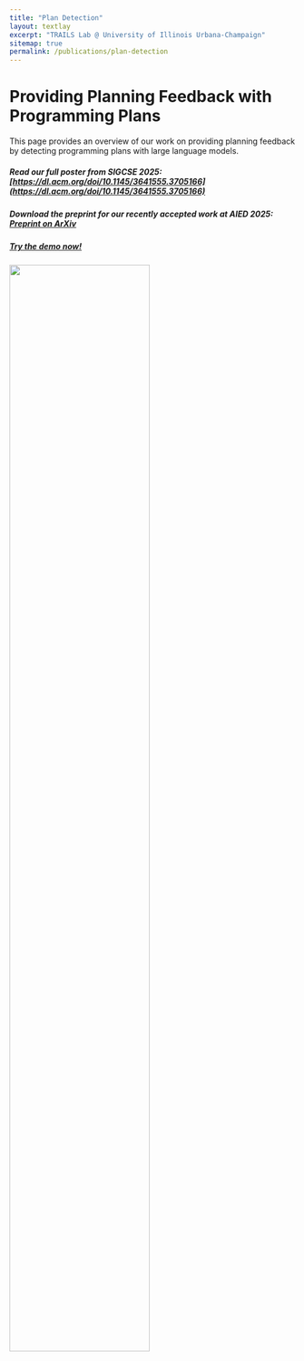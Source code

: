 ```yaml
---
title: "Plan Detection"
layout: textlay
excerpt: "TRAILS Lab @ University of Illinois Urbana-Champaign"
sitemap: true
permalink: /publications/plan-detection
---
```


# Providing Planning Feedback with Programming Plans

This page provides an overview of our work on providing planning feedback by detecting programming plans with large language models.

##### Read our full poster from SIGCSE 2025: [https://dl.acm.org/doi/10.1145/3641555.3705166](https://dl.acm.org/doi/10.1145/3641555.3705166)
##### Download the preprint for our recently accepted work at AIED 2025: <a href="https://arxiv.org/abs/2504.08958">Preprint on ArXiv</a>
##### <a href="{{ '/_pages/pubpages/plan-detection-demo/' | index.html }}">Try the demo now!</a>


<img src="{{ site.url }}{{ site.baseurl }}/images/pubpic/sigcse2025-arif.png" class="img-responsive" width="70%" />